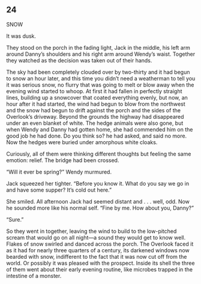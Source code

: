 ## 24

SNOW

It was dusk.

They stood on the porch in the fading light, Jack in the middle, his left arm around Danny’s shoulders and his right arm around Wendy’s waist. Together they watched as the decision was taken out of their hands.

The sky had been completely clouded over by two-thirty and it had begun to snow an hour later, and this time you didn’t need a weatherman to tell you it was serious snow, no flurry that was going to melt or blow away when the evening wind started to whoop. At first it had fallen in perfectly straight lines, building up a snowcover that coated everything evenly, but now, an hour after it had started, the wind had begun to blow from the northwest and the snow had begun to drift against the porch and the sides of the Overlook’s driveway. Beyond the grounds the highway had disappeared under an even blanket of white. The hedge animals were also gone, but when Wendy and Danny had gotten home, she had commended him on the good job he had done. Do you think so? he had asked, and said no more. Now the hedges were buried under amorphous white cloaks.

Curiously, all of them were thinking different thoughts but feeling the same emotion: relief. The bridge had been crossed.

“Will it ever be spring?” Wendy murmured.

Jack squeezed her tighter. “Before you know it. What do you say we go in and have some supper? It’s cold out here.”

She smiled. All afternoon Jack had seemed distant and . . . well, odd. Now he sounded more like his normal self. “Fine by me. How about you, Danny?”

“Sure.”

So they went in together, leaving the wind to build to the low-pitched scream that would go on all night—a sound they would get to know well. Flakes of snow swirled and danced across the porch. The Overlook faced it as it had for nearly three quarters of a century, its darkened windows now bearded with snow, indifferent to the fact that it was now cut off from the world. Or possibly it was pleased with the prospect. Inside its shell the three of them went about their early evening routine, like microbes trapped in the intestine of a monster.





